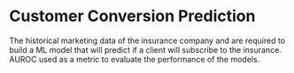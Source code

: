 # Customer Conversion Prediction
The historical marketing data of the insurance company and are required to build a ML model that will predict if a client will subscribe to the insurance. AUROC used as a metric to evaluate the performance of the models.
